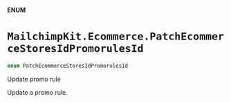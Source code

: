 **ENUM**

# `MailchimpKit.Ecommerce.PatchEcommerceStoresIdPromorulesId`

```swift
enum PatchEcommerceStoresIdPromorulesId
```

Update promo rule

Update a promo rule.
